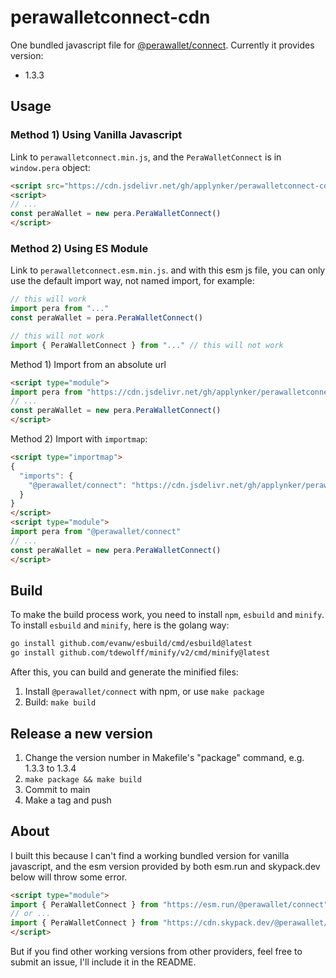 # perawalletconnect-cdn

One bundled javascript file for [@perawallet/connect](https://github.com/perawallet/connect). Currently it provides version:

* 1.3.3


## Usage

### Method 1) Using Vanilla Javascript

Link to `perawalletconnect.min.js`, and the `PeraWalletConnect` is in `window.pera` object:

```html
<script src="https://cdn.jsdelivr.net/gh/applynker/perawalletconnect-cdn@1.3.3/dist/perawalletconnect.min.js"></script>
<script>
// ...
const peraWallet = new pera.PeraWalletConnect()
</script>
```

### Method 2) Using ES Module

Link to `perawalletconnect.esm.min.js`. and with this esm js file, you can only use the default import way, not named import, for example:

```javascript
// this will work
import pera from "..." 
const peraWallet = pera.PeraWalletConnect()

// this will not work
import { PeraWalletConnect } from "..." // this will not work
```

Method 1) Import from an absolute url

```html
<script type="module">
import pera from "https://cdn.jsdelivr.net/gh/applynker/perawalletconnect-cdn@1.3.3/dist/perawalletconnect.esm.min.js"
// ...
const peraWallet = new pera.PeraWalletConnect()
</script>
```

Method 2) Import with `importmap`:

```html
<script type="importmap">
{
  "imports": {
    "@perawallet/connect": "https://cdn.jsdelivr.net/gh/applynker/perawalletconnect-cdn@1.3.3/dist/perawalletconnect.esm.min.js"
  }
}
</script>
<script type="module">
import pera from "@perawallet/connect"
// ...
const peraWallet = new pera.PeraWalletConnect()
</script>
```

## Build

To make the build process work, you need to install `npm`, `esbuild` and `minify`. To install `esbuild` and `minify`, here is the golang way:

```bash
go install github.com/evanw/esbuild/cmd/esbuild@latest
go install github.com/tdewolff/minify/v2/cmd/minify@latest
```

After this,  you can build and generate the minified files:

1. Install `@perawallet/connect` with npm, or use `make package`
1. Build: `make build`


## Release a new version

1. Change the version number in Makefile's "package" command, e.g. 1.3.3 to 1.3.4
1. `make package && make build`
1. Commit to main
1. Make a tag and push


## About

I built this because I can't find a working bundled version for vanilla javascript, and the esm version provided by both esm.run and skypack.dev below will throw some error.

```html
<script type="module">
import { PeraWalletConnect } from "https://esm.run/@perawallet/connect"
// or ...
import { PeraWalletConnect } from "https://cdn.skypack.dev/@perawallet/connect"
</script>
```

But if you find other working versions from other providers, feel free to submit an issue, I'll include it in the README.